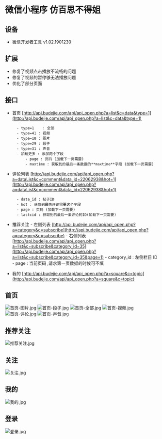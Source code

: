 # 微信小程序 仿百思不得姐

## 设备

- 微信开发者工具 v1.02.1901230

## 扩展

- 修复了视频点击播放不流畅的问题
- 修复了视频的暂停够无法播放问题
- 优化了部分页面

## 接口

- 首页 [http://api.budejie.com/api/api_open.php?a=list&c=data&type=1](http://api.budejie.com/api/api_open.php?a=list&c=data&type=1)

      	- type=1 	: 全部
      	- type=41 : 视频
      	- type=10 : 图片
      	- type=29 : 段子
      	- type=31 : 声音
      	- 加载更多 : 添加两个字段
      		- page : 页码 (加载下一页需要)
      		- maxtime : 获取到的最后一条数据的**maxtime**字段 (加载下一页需要)

- 评论列表 [http://api.budejie.com/api/api_open.php?a=dataList&c=comment&data_id=22062938&hot=1](http://api.budejie.com/api/api_open.php?a=dataList&c=comment&data_id=22062938&hot=1)

      	- data_id : 帖子ID
      	- hot : 获取到最热评论需要这个字段
      	- page : 页码 (加载下一页需要)
      	- lastcid : 获取到的最后一条评论的ID(加载下一页需要)

- 推荐关注 - 左侧列表 [http://api.budejie.com/api/api_open.php?a=category&c=subscribe](http://api.budejie.com/api/api_open.php?a=category&c=subscribe) - 右侧列表 [http://api.budejie.com/api/api_open.php?a=list&c=subscribe&category_id=35](http://api.budejie.com/api/api_open.php?a=list&c=subscribe&category_id=35&page=1) - category_id : 左侧栏目 ID - page : 当前页码 ,请求第一页数据的时候可不填
- 我的 [http://api.budejie.com/api/api_open.php?a=square&c=topic](http://api.budejie.com/api/api_open.php?a=square&c=topic)

## 首页

![首页-图片.jpg](https://i.loli.net/2019/11/10/OXqBzbI6Z1kCxv4.jpg)
![首页-段子.jpg](https://i.loli.net/2019/11/10/qQ7OPimeRHxEGag.jpg)
![首页-全部.jpg](https://i.loli.net/2019/11/10/fdiQ4syHozrtpWJ.jpg)
![首页-视频.jpg](https://i.loli.net/2019/11/10/nlyWVuEOKDmXciJ.jpg)
![首页-评论.jpg](https://i.loli.net/2019/11/10/airX1465BNRGPOw.jpg)
![首页-声音.jpg](https://i.loli.net/2019/11/10/q9KI4pMbmciTe7y.jpg)

## 推荐关注

![推荐关注.jpg](https://i.loli.net/2019/11/10/RibqwykpYG2USrB.jpg)

## 关注

![关注.jpg](https://i.loli.net/2019/11/10/mMKpIUNOGwAjetd.jpg)

## 我的

![我的.jpg](https://i.loli.net/2019/11/10/TqivVJO2GYUdR4b.jpg)

## 登录

![登录.jpg](https://i.loli.net/2019/11/10/3ZX1Qy4MmgoVTDz.jpg)
